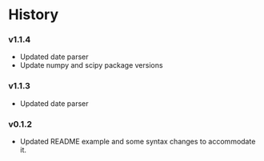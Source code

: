 # History

### v1.1.4
  - Updated date parser
  - Update numpy and scipy package versions

### v1.1.3
  - Updated date parser

### v0.1.2
  - Updated README example and some syntax changes to accommodate it.
